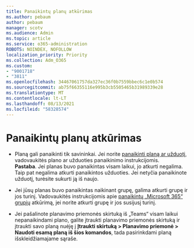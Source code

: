 ```yaml
---
title: Panaikintų planų atkūrimas
ms.author: pebaum
author: pebaum
manager: scotv
ms.audience: Admin
ms.topic: article
ms.service: o365-administration
ROBOTS: NOINDEX, NOFOLLOW
localization_priority: Priority
ms.collection: Adm_O365
ms.custom:
- "9001718"
- "3811"
ms.openlocfilehash: 34467061757da327ec36f0b7559bbec6c1e0b574
ms.sourcegitcommit: ab75f66355116e995b3cb5505465b31989339e28
ms.translationtype: MT
ms.contentlocale: lt-LT
ms.lasthandoff: 08/13/2021
ms.locfileid: "58328574"
---
```

# <a name="recover-deleted-plans"></a>Panaikintų planų atkūrimas

- Planą gali panaikinti tik savininkai. Jei norite [panaikinti planą ar užduotį](https://support.microsoft.com/office/39e10e78-13f0-446d-94cd-9e562648497a.), vadovaukitės plano ar užduoties panaikinimo instrukcijomis.  
    **Pastaba**. Jei planas buvo panaikintas visam laikui, jo atkurti negalima. Taip pat negalima atkurti panaikintos užduoties. Jei netyčia panaikinote užduotį, turėsite sukurti ją iš naujo.

- Jei jūsų planas buvo panaikintas naikinant grupę, galima atkurti grupę ir jos turinį. Vadovaukitės instrukcijomis apie [panaikintų „Microsoft 365“ grupių](https://docs.microsoft.com/microsoft-365/admin/create-groups/restore-deleted-group?view=o365-worldwide) atkūrimą, jei norite atkurti grupę ir jos susijusį turinį.

- Jei pašalinote planavimo priemonės skirtuką iš „Teams“ visam laikui nepanaikindami plano, galite įtraukti planavimo priemonės skirtuką ir įtraukti savo planą nuėję į **Įtraukti skirtuką > Planavimo priemonė > Naudoti esamą planą iš šios komandos**, tada pasirinkdami planą išskleidžiamajame sąraše.
